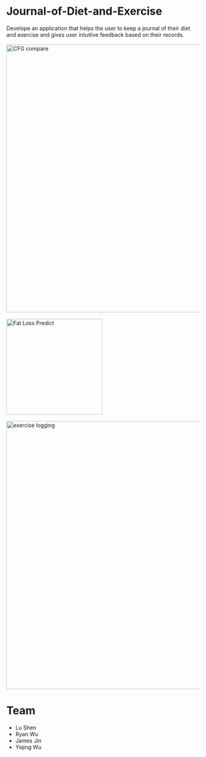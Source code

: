# Journal-of-Diet-and-Exercise
Develope an application that helps the user to keep a journal of their diet and exercise and gives user intuitive feedback based on their records.
<br>
<br>
<img width="700" alt="CFG compare" src="https://github.com/lu6644/Journal-of-Diet-and-Exercise/assets/49087023/ad585c4b-10c8-4d04-aa43-f9f2e5490fda">
<br>
<br>
<img width="250" alt="Fat Loss Predict" src="https://github.com/lu6644/Journal-of-Diet-and-Exercise/assets/49087023/db168b79-6bd7-490b-9b9b-8c0808a59e2e">
<br>
<br>
<img width="700" alt="exercise logging" src="https://github.com/lu6644/Journal-of-Diet-and-Exercise/assets/49087023/95422c2e-176f-4c49-b0ad-8c395e567ac6">

# Team
- Lu Shen
- Ryan Wu
- James Jin
- Yiqing Wu





